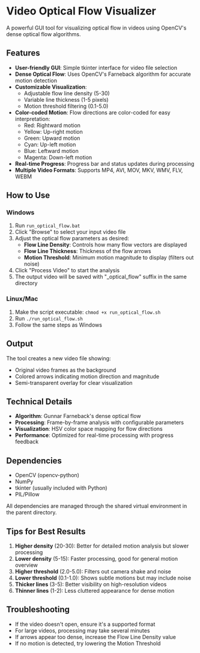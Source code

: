 # Video Optical Flow Visualizer

A powerful GUI tool for visualizing optical flow in videos using OpenCV's dense optical flow algorithms.

## Features

- **User-friendly GUI**: Simple tkinter interface for video file selection
- **Dense Optical Flow**: Uses OpenCV's Farneback algorithm for accurate motion detection
- **Customizable Visualization**: 
  - Adjustable flow line density (5-30)
  - Variable line thickness (1-5 pixels)
  - Motion threshold filtering (0.1-5.0)
- **Color-coded Motion**: Flow directions are color-coded for easy interpretation:
  - Red: Rightward motion
  - Yellow: Up-right motion
  - Green: Upward motion
  - Cyan: Up-left motion
  - Blue: Leftward motion
  - Magenta: Down-left motion
- **Real-time Progress**: Progress bar and status updates during processing
- **Multiple Video Formats**: Supports MP4, AVI, MOV, MKV, WMV, FLV, WEBM

## How to Use

### Windows
1. Run `run_optical_flow.bat`
2. Click "Browse" to select your input video file
3. Adjust the optical flow parameters as desired:
   - **Flow Line Density**: Controls how many flow vectors are displayed
   - **Flow Line Thickness**: Thickness of the flow arrows
   - **Motion Threshold**: Minimum motion magnitude to display (filters out noise)
4. Click "Process Video" to start the analysis
5. The output video will be saved with "_optical_flow" suffix in the same directory

### Linux/Mac
1. Make the script executable: `chmod +x run_optical_flow.sh`
2. Run `./run_optical_flow.sh`
3. Follow the same steps as Windows

## Output

The tool creates a new video file showing:
- Original video frames as the background
- Colored arrows indicating motion direction and magnitude
- Semi-transparent overlay for clear visualization

## Technical Details

- **Algorithm**: Gunnar Farneback's dense optical flow
- **Processing**: Frame-by-frame analysis with configurable parameters
- **Visualization**: HSV color space mapping for flow directions
- **Performance**: Optimized for real-time processing with progress feedback

## Dependencies

- OpenCV (opencv-python)
- NumPy
- tkinter (usually included with Python)
- PIL/Pillow

All dependencies are managed through the shared virtual environment in the parent directory.

## Tips for Best Results

1. **Higher density** (20-30): Better for detailed motion analysis but slower processing
2. **Lower density** (5-15): Faster processing, good for general motion overview
3. **Higher threshold** (2.0-5.0): Filters out camera shake and noise
4. **Lower threshold** (0.1-1.0): Shows subtle motions but may include noise
5. **Thicker lines** (3-5): Better visibility on high-resolution videos
6. **Thinner lines** (1-2): Less cluttered appearance for dense motion

## Troubleshooting

- If the video doesn't open, ensure it's a supported format
- For large videos, processing may take several minutes
- If arrows appear too dense, increase the Flow Line Density value
- If no motion is detected, try lowering the Motion Threshold
